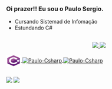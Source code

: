 ### Oi prazer!! Eu sou o Paulo Sergio.


- Cursando Sistemad de Infomação 
- Estundando C#
##
<div align="center">
  <a href="https://github.com/Paulooooj">
  <img width="40%" src="https://github-readme-stats.vercel.app/api?username=Paulooooj&show_icons=true&theme=dark&include_all_commits=true&count_private=true"/>
  <img width="45%" src="https://github-readme-stats.vercel.app/api/top-langs/?username=Paulooooj&layout=compact&langs_count=7&theme=dark"/>
</div>

  <div style="display: inline_block"><br>
    
  <img align="center" alt="Paulo-Csharp" height="30" width="40" src="https://raw.githubusercontent.com/devicons/devicon/master/icons/csharp/csharp-original.svg">
  <img align="center" alt="Paulo-Csharp" height="30" width="40" src="https://cdn.jsdelivr.net/gh/devicons/devicon/icons/c/c-original.svg" />
  <img align="center" alt="Paulo-Csharp" height="30" width="40" src="https://cdn.jsdelivr.net/gh/devicons/devicon/icons/java/java-original.svg" />
  
</div>
 
  ##
  
  
 <a href="mailto:paulosergioojunior21@gmail.com"><img src="https://img.shields.io/badge/-Gmail-%23333?style=for-the-badge&logo=gmail&logoColor=white" target="_blank"></a>
  <a href="https://www.linkedin.com/in/paulo-sergio-oliveira-88b98b255/?originalSubdomain=br" target="_blank"><img src="https://img.shields.io/badge/-LinkedIn-%230077B5?style=for-the-badge&logo=linkedin&logoColor=white" target="_blank"></a> 
 
 
 
</div>
